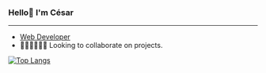 ### Hello👋 I'm César
<hr />


- <a href="https://cchafloqus.000webhostapp.com/" target="_blank">Web Developer</a>
- 👩‍💻🧑‍💻👨‍💻 Looking to collaborate on projects.

[![Top Langs](https://github-readme-stats.vercel.app/api/top-langs/?username=cesar-ch&show_icons=true&theme=tokyonight)](https://github.com/anuraghazra/github-readme-stats)


<!---
CesarWP/CesarWP is a ✨ special ✨ repository because its `README.md` (this file) appears on your GitHub profile.
You can click the Preview link to take a look at your changes.
--->
